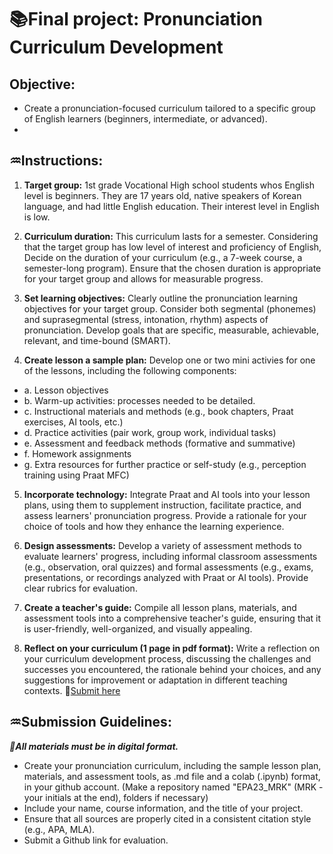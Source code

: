 # 📚**Final project: Pronunciation Curriculum Development**

## **Objective:** 
- Create a pronunciation-focused curriculum tailored to a specific group of English learners (beginners, intermediate, or advanced).
- 

## **♒Instructions:**

1. **Target group:** 1st grade Vocational High school students whos English level is beginners. They are 17 years old, native speakers of Korean language, and had little English education. Their interest level in English is low. 

2. **Curriculum duration:** This curriculum lasts for a semester. Considering that the target group has low level of interest and proficiency of English,  Decide on the duration of your curriculum (e.g., a 7-week course, a semester-long program). Ensure that the chosen duration is appropriate for your target group and allows for measurable progress.

4. **Set learning objectives:** Clearly outline the pronunciation learning objectives for your target group. Consider both segmental (phonemes) and suprasegmental (stress, intonation, rhythm) aspects of pronunciation. Develop goals that are specific, measurable, achievable, relevant, and time-bound (SMART).

5. **Create lesson a sample plan:** Develop one or two mini activies for one of the lessons, including the following components:

+ a. Lesson objectives
+ b. Warm-up activities: processes needed to be detailed.
+ c. Instructional materials and methods (e.g., book chapters, Praat exercises, AI tools, etc.)
+ d. Practice activities (pair work, group work, individual tasks)
+ e. Assessment and feedback methods (formative and summative)
+ f. Homework assignments
+ g. Extra resources for further practice or self-study (e.g., perception training using Praat MFC)

5. **Incorporate technology:** Integrate Praat and AI tools into your lesson plans, using them to supplement instruction, facilitate practice, and assess learners' pronunciation progress. Provide a rationale for your choice of tools and how they enhance the learning experience.

6. **Design assessments:** Develop a variety of assessment methods to evaluate learners' progress, including informal classroom assessments (e.g., observation, oral quizzes) and formal assessments (e.g., exams, presentations, or recordings analyzed with Praat or AI tools). Provide clear rubrics for evaluation.

7. **Create a teacher's guide:** Compile all lesson plans, materials, and assessment tools into a comprehensive teacher's guide, ensuring that it is user-friendly, well-organized, and visually appealing.

8. **Reflect on your curriculum (1 page in pdf format):** Write a reflection on your curriculum development process, discussing the challenges and successes you encountered, the rationale behind your choices, and any suggestions for improvement or adaptation in different teaching contexts. 🚩[Submit here](https://forms.gle/yfH3Wt3QSdHpuHPk7)

## ♒Submission Guidelines: 
**_🚩All materials must be in digital format._**

+ Create your pronunciation curriculum, including the sample lesson plan, materials, and assessment tools, as .md file and a colab (.ipynb) format, in your github account. (Make a repository named "EPA23_MRK" (MRK - your initials at the end), folders if necessary)
+ Include your name, course information, and the title of your project.
+ Ensure that all sources are properly cited in a consistent citation style (e.g., APA, MLA).
+ Submit a Github link for evaluation.
